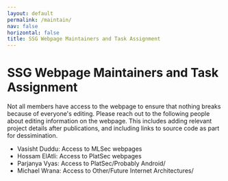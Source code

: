 ```yaml
---
layout: default
permalink: /maintain/
nav: false
horizontal: false
title: SSG Webpage Maintainers and Task Assignment
---
```



# SSG Webpage Maintainers and Task Assignment

Not all members have access to the webpage to ensure that nothing breaks because of everyone's editing.
Please reach out to the following people about editing information on the webpage. 
This includes adding relevant project details after publications, and including links to source code as part for dessimination.

- Vasisht Duddu: Access to MLSec webpages
- Hossam ElAtli: Access to PlatSec webpages
- Parjanya Vyas: Access to PlatSec/Probably Android/
- Michael Wrana: Access to Other/Future Internet Architectures/

